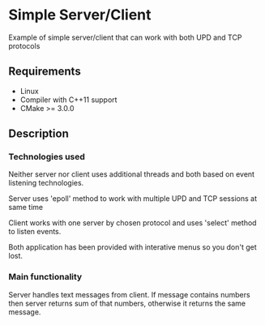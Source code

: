 # Simple Server/Client

Example of simple server/client that can work with both UPD and TCP protocols

## Requirements
  + Linux
  + Compiler with C++11 support
  + CMake >= 3.0.0

## Description

### Technologies used

Neither server nor client uses additional threads and both based on event listening technologies.

Server uses 'epoll' method to work with multiple UPD and TCP sessions at same time

Client works with one server by chosen protocol and uses 'select' method to listen events.

Both application has been provided with interative menus so you don't get lost.

### Main functionality

Server handles text messages from client. If message contains numbers then server returns sum of that numbers, otherwise it returns the same message.
